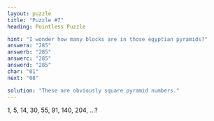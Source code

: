 ```yaml
---
layout: puzzle
title: "Puzzle #7"
heading: Pointless Puzzle

hint: "I wonder how many blocks are in those egyptian pyramids?"
answera: "285"
answerb: "285"
answerc: "285"
answerd: "285"
char: "01"
next: "08"

solution: "These are obviously square pyramid numbers."
---
```

1, 5, 14, 30, 55, 91, 140, 204, ...?
